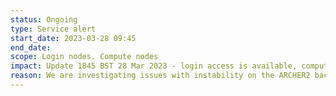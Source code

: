 ```yaml
---
status: Ongoing
type: Service alert
start_date: 2023-03-28 09:45
end_date: 
scope: Login nodes. Compute nodes
impact: Update 1845 BST 28 Mar 2023 - login access is available, compute nodes in process of being brought back into service. Jobs can be submitted and will start once the compute nodes are available.<br/> Original impact - new login sessions have been blocked. Existing login sessions may become unresponsive. All new jobs on the compute nodes have been prevented from starting. Current running work may fail or run slow.
reason: We are investigating issues with instability on the ARCHER2 backend cluster
---
```

